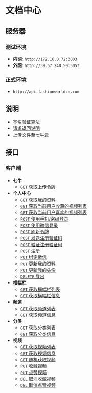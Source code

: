 # 文档中心

## 服务器

### 测试环境

* **内网**: `http://172.16.0.72:3003`
* **外网**: `http://59.57.240.50:5053`

### 正式环境

* `http://api.fashionworldcn.com`

## 说明

* [签名验证算法](./signature.md)
* [请求返回说明](./response.md)
* [上传文件至七牛云](./upload-to-qiniu.md)

## 接口

### 客户端

* **七牛**
  - [`GET` 获取上传令牌][client-qiniu-get-fetch-upload-token]
* **个人中心**
  - [`GET` 获取我的资料][client-my-get-fetch-my-profile]
  - [`GET` 获取当前用户收藏的视频列表][client:my:get:fetchVideoCollections]
  - [`GET` 获取当前用户喜欢的视频列表][client:my:get:fetchFavouriteVideos]
  - [`POST` 使用手机/密码登录][client-my-post-login]
  - [`POST` 使用微信登录][client-my-post-login-by-weixin]
  - [`POST` 刷新令牌][client-my-post-refresh-token]
  - [`POST` 发送注册验证码][client-my-post-send-register-code]
  - [`POST` 验证注册验证码][client-my-post-validate-register-code]
  - [`POST` 注册][client-my-post-register]
  - [`PUT` 绑定微信][client-my-put-bind-weixin]
  - [`PUT` 更新我的资料][client-my-put-update-my-profile]
  - [`PUT` 更新我的头像][client-my-put-update-my-avatar]
  - [`DELETE` 登出][client-my-delete-logout]
* **横幅栏**
  - [`GET` 获取横幅栏列表][client:banner:get:fetchBannerList]
  - [`GET` 获取横幅栏信息][client:banner:get:fetchBannerProfile]
* **频道**
  - [`GET` 获取频道列表][client-channel-get-fetch-channel-list]
  - [`GET` 获取频道信息][client-channel-get-fetch-channel-profile]
* **分类**
  - [`GET` 获取分类列表][client:category:get:fetchCategoryList]
  - [`GET` 获取分类信息][client:category:getfetchCategoryProfile]
* **视频**
  - [`GET` 获取视频列表][client:video:get:fetchVideoList]
  - [`GET` 获取视频信息][client:video:get:fetchVideoProfile]
  - [`GET` 随机获取视频][client:video:get:sampleVideoList]
  - [`PUT` 收藏视频][client:video:put:collectVideo]
  - [`PUT` 点赞视频][client:video:put:favourVideo]
  - [`DEL` 取消收藏视频][client:video:del:dissipateVideo]
  - [`DEL` 取消点赞视频][client:video:del:disfavourVideo]

[client-qiniu-get-fetch-upload-token]: ./api/client/qiniu/get/fetchUploadToken.md

[client-my-get-fetch-my-profile]: ./api/client/my/get/fetchMyProfile.md
[client-my-post-login]: ./api/client/my/post/login.md
[client-my-post-login-by-weixin]: ./api/client/my/post/loginByWeixin.md
[client-my-post-refresh-token]: ./api/client/my/post/refreshToken.md
[client-my-post-send-register-code]: ./api/client/my/post/sendRegisterCode.md
[client-my-post-validate-register-code]: ./api/client/my/post/validateRegisterCode.md
[client-my-post-register]: ./api/client/my/post/register.md
[client-my-put-bind-weixin]: ./api/client/my/put/bindWeixin.md
[client-my-put-update-my-profile]: ./api/client/my/put/updateMyProfile.md
[client-my-put-update-my-avatar]: ./api/client/my/put/updateMyAvatar.md
[client-my-delete-logout]: ./api/client/my/delete/logout.md
[client:my:get:fetchVideoCollections]: ./api/client/my/get/fetchVideoCollections.md
[client:my:get:fetchFavouriteVideos]: ./api/client/my/get/fetchFavouriteVideos.md

[client-channel-get-fetch-channel-list]: ./api/client/channel/get/fetchChannelList.md
[client-channel-get-fetch-channel-profile]: ./api/client/channel/get/fetchChannelProfile.md

[client:category:get:fetchCategoryList]: ./api/client/category/get/fetchCategoryList.md
[client:category:getfetchCategoryProfile]: ./api/client/category/get/fetchCategoryProfile.md

[client:video:get:fetchVideoList]: ./api/client/video/get/fetchVideoList.md
[client:video:get:fetchVideoProfile]: ./api/client/video/get/fetchVideoProfile.md
[client:video:get:sampleVideoList]: ./api/client/video/get/sampleVideoList.md
[client:video:put:collectVideo]: ./api/client/video/put/collectVideo.md
[client:video:put:favourVideo]: ./api/client/video/put/favourVideo.md
[client:video:del:disfavourVideo]: ./api/client/video/delete/disfavourVideo.md
[client:video:del:dissipateVideo]: ./api/client/video/delete/dissipateVideo.md

[client:banner:get:fetchBannerList]: ./api/client/banner/get/fetchBannerList.md
[client:banner:get:fetchBannerProfile]: ./api/client/banner/get/fetchBannerProfile.md
